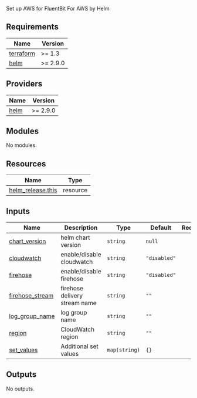 Set up AWS for FluentBit For AWS by Helm

## Requirements

| Name | Version |
|------|---------|
| <a name="requirement_terraform"></a> [terraform](#requirement\_terraform) | >= 1.3 |
| <a name="requirement_helm"></a> [helm](#requirement\_helm) | >= 2.9.0 |

## Providers

| Name | Version |
|------|---------|
| <a name="provider_helm"></a> [helm](#provider\_helm) | >= 2.9.0 |

## Modules

No modules.

## Resources

| Name | Type |
|------|------|
| [helm_release.this](https://registry.terraform.io/providers/hashicorp/helm/latest/docs/resources/release) | resource |

## Inputs

| Name | Description | Type | Default | Required |
|------|-------------|------|---------|:--------:|
| <a name="input_chart_version"></a> [chart\_version](#input\_chart\_version) | helm chart version | `string` | `null` | no |
| <a name="input_cloudwatch"></a> [cloudwatch](#input\_cloudwatch) | enable/disable cloudwatch | `string` | `"disabled"` | no |
| <a name="input_firehose"></a> [firehose](#input\_firehose) | enable/disable firehose | `string` | `"disabled"` | no |
| <a name="input_firehose_stream"></a> [firehose\_stream](#input\_firehose\_stream) | firehose delivery stream name | `string` | `""` | no |
| <a name="input_log_group_name"></a> [log\_group\_name](#input\_log\_group\_name) | log group name | `string` | `""` | no |
| <a name="input_region"></a> [region](#input\_region) | CloudWatch region | `string` | `""` | no |
| <a name="input_set_values"></a> [set\_values](#input\_set\_values) | Additional set values | `map(string)` | `{}` | no |

## Outputs

No outputs.
